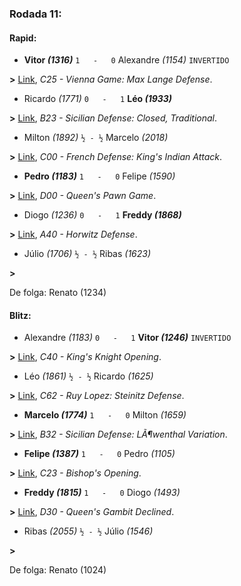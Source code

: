 ### Rodada 11:

#### Rapid:

* **Vitor *(1316)*** `1   -   0`  Alexandre *(1154)* `INVERTIDO`

**>** [Link](https://www.lichess.org/uzz6TLeb), *C25 - Vienna Game: Max Lange Defense*.
* Ricardo *(1771)* `0   -   1` **Léo *(1933)***

**>** [Link](https://www.lichess.org/2WDMqx8f), *B23 - Sicilian Defense: Closed, Traditional*.
* Milton *(1892)* `½ - ½` Marcelo *(2018)*

**>** [Link](https://www.lichess.org/Hveq9NYu), *C00 - French Defense: King's Indian Attack*.
* **Pedro *(1183)*** `1   -   0`  Felipe *(1590)*

**>** [Link](https://www.lichess.org/3tPc9vbg), *D00 - Queen's Pawn Game*.
* Diogo *(1236)* `0   -   1` **Freddy *(1868)***

**>** [Link](https://www.lichess.org/bzs5OTvF), *A40 - Horwitz Defense*.
* Júlio *(1706)* `½ - ½` Ribas *(1623)*

 **>** 

De folga: Renato (1234)

#### Blitz:

* Alexandre *(1183)* `0   -   1` **Vitor *(1246)*** `INVERTIDO`

**>** [Link](https://www.lichess.org/HrAy00oE), *C40 - King's Knight Opening*.
* Léo *(1861)* `½ - ½` Ricardo *(1625)*

**>** [Link](https://www.lichess.org/8SZrGgrw), *C62 - Ruy Lopez: Steinitz Defense*.
* **Marcelo *(1774)*** `1   -   0`  Milton *(1659)*

**>** [Link](https://www.lichess.org/ddfdNyXJ), *B32 - Sicilian Defense: LÃ¶wenthal Variation*.
* **Felipe *(1387)*** `1   -   0`  Pedro *(1105)*

**>** [Link](https://www.lichess.org/XgzeSbk8), *C23 - Bishop's Opening*.
* **Freddy *(1815)*** `1   -   0`  Diogo *(1493)*

**>** [Link](https://www.lichess.org/xVTfL6Vs), *D30 - Queen's Gambit Declined*.
* Ribas *(2055)* `½ - ½` Júlio *(1546)*

 **>** 

De folga: Renato (1024)

